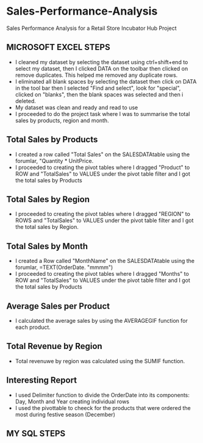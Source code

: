 # Sales-Performance-Analysis
Sales Performance Analysis for a Retail Store Incubator Hub Project

## MICROSOFT EXCEL STEPS
- I cleaned my dataset by selecting the dataset using ctrl+shift+end to select my dataset, then I clicked DATA on the toolbar then clicked on remove duplicates. This helped me removed any duplicate rows.
- I eliminated all blank spaces by selecting the dataset then click on DATA in the tool bar then I selected "Find and select", look for "special", clicked on "blanks", then the blank spaces was selected and then i deleted.
- My dataset was clean and ready and read to use
- I proceeded to do the project task where I was to summarise the total sales by products, region and month.

## Total Sales by Products
- I created a row called "Total Sales" on the SALESDATAtable using the forumlar, "Quantity * UnitPrice.
- I proceeded to creating the pivot tables where I dragged "Product" to ROW and "TotalSales" to VALUES  under the pivot table filter and I got the total sales by Products

## Total Sales by Region
- I proceeded to creating the pivot tables where I dragged "REGION" to ROWS and "TotalSales" to VALUES  under the pivot table filter and I got the total sales by Region.

## Total Sales by Month
- I created a Row called "MonthName" on the SALESDATAtable using the forumlar, =TEXT(OrderDate. "mmmm")
- I proceeded to creating the pivot tables where I dragged "Months" to ROW and "TotalSales" to VALUES  under the pivot table filter and I got the total sales by Products

## Average Sales per Product
- I calculated the average sales by using the AVERAGEGIF function for each product.

## Total Revenue by Region
- Total revenuwe by region was calculated using the SUMIF function.


## Interesting Report
- I used Delimiter function to divide the OrderDate into its components: Day, Month and Year creating individual rows
- I used the pivottable to cheeck for the products that were ordered the most during festive season (December)


## MY SQL STEPS
